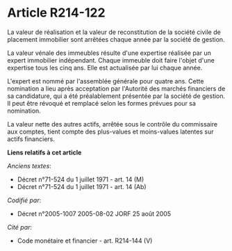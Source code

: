 # Article R214-122

La valeur de réalisation et la valeur de reconstitution de la société civile de placement immobilier sont arrêtées chaque
année par la société de gestion.

La valeur vénale des immeubles résulte d'une expertise réalisée par un expert immobilier indépendant. Chaque immeuble doit
faire l'objet d'une expertise tous les cinq ans. Elle est actualisée par lui chaque année.

L'expert est nommé par l'assemblée générale pour quatre ans. Cette nomination a lieu après acceptation par l'Autorité des
marchés financiers de sa candidature, qui a été préalablement présentée par la société de gestion. Il peut être révoqué et
remplacé selon les formes prévues pour sa nomination.

La valeur nette des autres actifs, arrêtée sous le contrôle du commissaire aux comptes, tient compte des plus-values et
moins-values latentes sur actifs financiers.

**Liens relatifs à cet article**

_Anciens textes_:

  - Décret n°71-524 du 1 juillet 1971 - art. 14 (M)
  - Décret n°71-524 du 1 juillet 1971 - art. 14 (Ab)

_Codifié par_:

  - Décret n°2005-1007 2005-08-02 JORF 25 août 2005

_Cité par_:

  - Code monétaire et financier - art. R214-144 (V)
